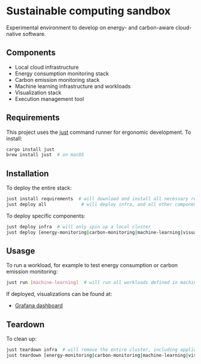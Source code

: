 # Sustainable computing sandbox

Experimental environment to develop on energy- and carbon-aware cloud-native software. 

## Components

- Local cloud infrastructure
- Energy consumption monitoring stack
- Carbon emission monitoring stack
- Machine learning infrastructure and workloads
- Visualization stack
- Execution management tool

## Requirements

This project uses the [just](https://github.com/casey/just) command runner for ergonomic development. To install:

```sh
cargo install just
brew install just  # on macOS
```

## Installation

To deploy the entire stack:

```sh
just install requirements  # will download and install all necessary requirements
just deploy all             # will deploy infra, and all other components
```

To deploy specific components:

```sh
just deploy infra  # will only spin up a local cluster
just deploy [energy-monitoring|carbon-monitoring|machine-learning|visualization]
```

## Usasge

To run a workload, for example to test energy consumption or carbon emission monitoring:

```sh
just run [machine-learning]  # will run all workloads defined in machine-learning
```

If deployed, visualizations can be found at:
- [Grafana dashboard](#)

## Teardown

To clean up:

```sh
just teardown infra  # will remove the entire cluster, including applications 
just teardown [energy-monitoring|carbon-monitoring|machine-learning|visualization]
```
